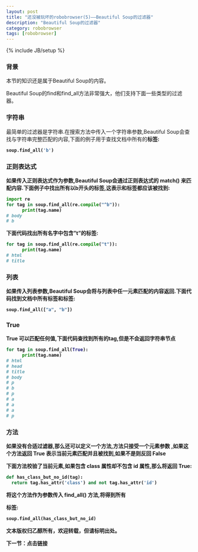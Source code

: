 ```yaml
---
layout: post
title: "还没被玩坏的robobrowser(5)——Beautiful Soup的过滤器"
description: "Beautiful Soup的过滤器"
category: robobrowser
tags: [robobrowser]
---
```

{% include JB/setup %}

### 背景  

本节的知识还是属于Beautiful Soup的内容。

Beautiful Soup的find和find_all方法非常强大，他们支持下面一些类型的过滤器。

### 字符串

最简单的过滤器是字符串.在搜索方法中传入一个字符串参数,Beautiful Soup会查找与字符串完整匹配的内容,下面的例子用于查找文档中所有的<b>标签:

```python
soup.find_all('b')
```

### 正则表达式
如果传入正则表达式作为参数,Beautiful Soup会通过正则表达式的 match() 来匹配内容.下面例子中找出所有以b开头的标签,这表示<body>和<b>标签都应该被找到:

```python
import re
for tag in soup.find_all(re.compile("^b")):
      print(tag.name)
# body
# b
```
下面代码找出所有名字中包含”t”的标签:
```python
for tag in soup.find_all(re.compile("t")):
      print(tag.name)
# html
# title
```

### 列表 
如果传入列表参数,Beautiful Soup会将与列表中任一元素匹配的内容返回.下面代码找到文档中所有<a>标签和<b>标签:

```python
soup.find_all(["a", "b"])
```

### True
True 可以匹配任何值,下面代码查找到所有的tag,但是不会返回字符串节点

```python
for tag in soup.find_all(True):
      print(tag.name)
# html
# head
# title
# body
# p
# b
# p
# a
# a
# a
# p
```

### 方法
如果没有合适过滤器,那么还可以定义一个方法,方法只接受一个元素参数 ,如果这个方法返回 True 表示当前元素匹配并且被找到,如果不是则反回 False

下面方法校验了当前元素,如果包含 class 属性却不包含 id 属性,那么将返回 True:

```python
def has_class_but_no_id(tag):
  return tag.has_attr('class') and not tag.has_attr('id')
```
将这个方法作为参数传入 find_all() 方法,将得到所有<p>标签:

``` python
soup.find_all(has_class_but_no_id)
```


文本版权归乙醇所有，欢迎转载，但请标明出处。

下一节：点击链接
